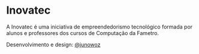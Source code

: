 # Inovatec

A Inovatec é uma iniciativa de empreendedorismo tecnológico formada por alunos e professores dos cursos de Computação da Fametro.

Desenvolvimento e design: [@junowoz](https://junowoz.com)
